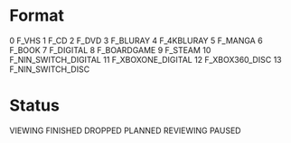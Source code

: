 # Format

0 F_VHS
1 F_CD
2 F_DVD
3 F_BLURAY
4 F_4KBLURAY
5 F_MANGA
6 F_BOOK
7 F_DIGITAL
8 F_BOARDGAME
9 F_STEAM
10 F_NIN_SWITCH_DIGITAL
11 F_XBOXONE_DIGITAL
12 F_XBOX360_DISC
13 F_NIN_SWITCH_DISC

# Status

VIEWING
FINISHED
DROPPED
PLANNED
REVIEWING
PAUSED
